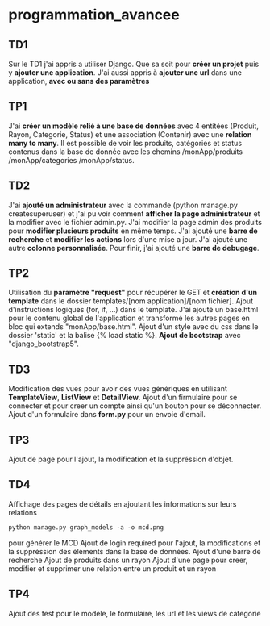 # programmation_avancee

## TD1

Sur le TD1 j'ai appris a utiliser Django. Que sa soit pour __créer un projet__ puis y __ajouter une application__. J'ai aussi appris à __ajouter une url__ dans une application, __avec ou sans des paramètres__

## TP1

J'ai __créer un modèle relié à une base de données__ avec 4 entitées (Produit, Rayon, Categorie, Status) et une association (Contenir) avec une __relation many to many__. Il est possible de voir les produits, catégories et status contenus dans la base de donnée avec les chemins /monApp/produits /monApp/categories /monApp/status.

## TD2

J'ai __ajouté un administrateur__ avec la commande (python manage.py createsuperuser) et j'ai pu voir comment __afficher la page administrateur__ et la modifier avec le fichier admin.py. J'ai modifier la page admin des produits pour __modifier plusieurs produits__ en même temps. J'ai ajouté une __barre de recherche__ et __modifier les actions__ lors d'une mise a jour. J'ai ajouté une autre __colonne personnalisée__. Pour finir, j'ai ajouté une __barre de debugage__.

## TP2

Utilisation du __paramètre "request"__ pour récupérer le GET et __création d'un template__ dans le dossier templates/[nom application]/[nom fichier]. Ajout d'instructions logiques (for, if, ...) dans le template. J'ai ajouté un base.html pour le contenu global de l'application et transformé les autres pages en bloc qui extends "monApp/base.html". Ajout d'un style avec du css dans le dossier 'static' et la balise {% load static %}. __Ajout de bootstrap__ avec "django_bootstrap5".

## TD3
Modification des vues pour avoir des vues génériques en utilisant __TemplateView__, __ListView__ et __DetailView__. Ajout d'un firmulaire pour se connecter et pour creer un compte ainsi qu'un bouton pour se déconnecter. Ajout d'un formulaire dans __form.py__ pour un envoie d'email.

## TP3
Ajout de page pour l'ajout, la modification et la suppréssion d'objet.

## TD4
Affichage des pages de détails en ajoutant les informations sur leurs relations
```python
python manage.py graph_models -a -o mcd.png
```
pour générer le MCD
Ajout de login required pour l'ajout, la modifications et la suppréssion des éléments dans la base de données.
Ajout d'une barre de recherche
Ajout de produits dans un rayon
Ajout d'une page pour creer, modifier et supprimer une relation entre un produit et un rayon

## TP4
Ajout des test pour le modèle, le formulaire, les url et les views de categorie